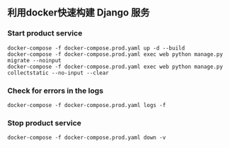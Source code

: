 ## 利用docker快速构建 Django 服务
### Start product service
```shell
docker-compose -f docker-compose.prod.yaml up -d --build
docker-compose -f docker-compose.prod.yaml exec web python manage.py migrate --noinput
docker-compose -f docker-compose.prod.yaml exec web python manage.py collectstatic --no-input --clear
```
### Check for errors in the logs
`docker-compose -f docker-compose.prod.yaml logs -f`
### Stop product service
`docker-compose -f docker-compose.prod.yaml down -v`
